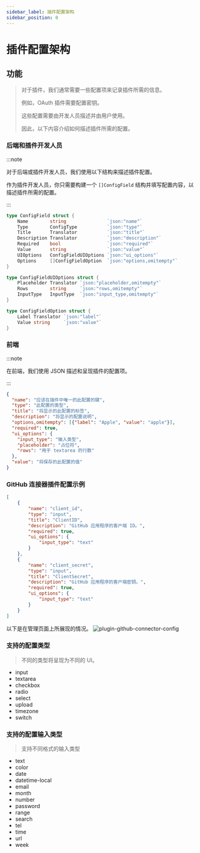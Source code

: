 ```yaml
---
sidebar_label: 插件配置架构
sidebar_position: 0
---
```


# 插件配置架构

## 功能
>
> 对于插件，我们通常需要一些配置项来记录插件所需的信息。
>
> 例如，OAuth 插件需要配置密钥。
>
> 这些配置需要由开发人员描述并由用户使用。
>
> 因此，以下内容介绍如何描述插件所需的配置。

### 后端和插件开发人员

:::note

对于后端或插件开发人员，我们使用以下结构来描述插件配置。

作为插件开发人员，你只需要构建一个 `[]ConfigField` 结构并填写配置内容，以描述插件所需的配置。

:::

```go
type ConfigField struct {
    Name        string               `json:"name"`
    Type        ConfigType           `json:"type"`
    Title       Translator           `json:"title"`
    Description Translator           `json:"description"`
    Required    bool                 `json:"required"`
    Value       string               `json:"value"`
    UIOptions   ConfigFieldUIOptions `json:"ui_options"`
    Options     []ConfigFieldOption  `json:"options,omitempty"`
}

type ConfigFieldUIOptions struct {
    Placeholder Translator `json:"placeholder,omitempty"`
    Rows        string     `json:"rows,omitempty"`
    InputType   InputType  `json:"input_type,omitempty"`
}

type ConfigFieldOption struct {
    Label Translator `json:"label"`
    Value string     `json:"value"`
}
```

### 前端

:::note

在前端，我们使用 JSON 描述和呈现插件的配置项。

:::

```json
{
  "name": "应该在插件中唯一的此配置的键",
  "type": "此配置的类型",
  "title": "将显示的此配置的标签",
  "description": "将显示的配置说明",
  "options,omitempty": [{"label": "Apple", "value": "apple"}],
  "required": true,
  "ui_options": {
    "input_type": "输入类型",
    "placeholder": "占位符",
    "rows": "用于 textarea 的行数"
  },
  "value": "将保存的此配置的值"
}
```

### GitHub 连接器插件配置示例

```json
[
    {
        "name": "client_id",
        "type": "input",
        "title": "ClientID",
        "description": "GitHub 应用程序的客户端 ID。",
        "required": true,
        "ui_options": {
            "input_type": "text"
        }
    },
    {
        "name": "client_secret",
        "type": "input",
        "title": "ClientSecret",
        "description": "GitHub 应用程序的客户端密钥。",
        "required": true,
        "ui_options": {
            "input_type": "text"
        }
    }
]
```

以下是在管理页面上所展现的情况。
![plugin-github-connector-config](/img/docs/plugin-github-connector-config.png)

### 支持的配置类型
>
> 不同的类型将呈现为不同的 UI。

- input
- textarea
- checkbox
- radio
- select
- upload
- timezone
- switch

### 支持的配置输入类型
>
> 支持不同格式的输入类型

- text
- color
- date
- datetime-local
- email
- month
- number
- password
- range
- search
- tel
- time
- url
- week
